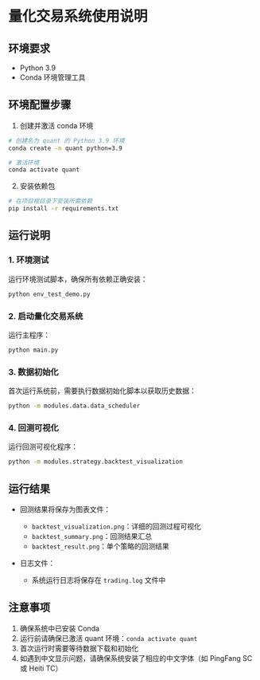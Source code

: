 # 量化交易系统使用说明

## 环境要求

- Python 3.9
- Conda 环境管理工具

## 环境配置步骤

1. 创建并激活 conda 环境
```bash
# 创建名为 quant 的 Python 3.9 环境
conda create -n quant python=3.9

# 激活环境
conda activate quant
```

2. 安装依赖包
```bash
# 在项目根目录下安装所需依赖
pip install -r requirements.txt
```

## 运行说明

### 1. 环境测试
运行环境测试脚本，确保所有依赖正确安装：
```bash
python env_test_demo.py
```

### 2. 启动量化交易系统
运行主程序：
```bash
python main.py
```

### 3. 数据初始化
首次运行系统前，需要执行数据初始化脚本以获取历史数据：
```bash
python -m modules.data.data_scheduler
```

### 4. 回测可视化
运行回测可视化程序：
```bash
python -m modules.strategy.backtest_visualization
```

## 运行结果

- 回测结果将保存为图表文件：
  - `backtest_visualization.png`：详细的回测过程可视化
  - `backtest_summary.png`：回测结果汇总
  - `backtest_result.png`：单个策略的回测结果

- 日志文件：
  - 系统运行日志将保存在 `trading.log` 文件中

## 注意事项

1. 确保系统中已安装 Conda
2. 运行前请确保已激活 quant 环境：`conda activate quant`
3. 首次运行时需要等待数据下载和初始化
4. 如遇到中文显示问题，请确保系统安装了相应的中文字体（如 PingFang SC 或 Heiti TC）